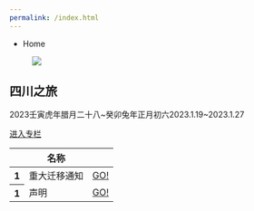```yaml
---
permalink: /index.html
---
```

<div class="text-sm breadcrumbs">
  <ul>
    <li>Home</li> 
  </ul>
</div>
<div class="card bg-base-100 shadow-xl">
  <figure><img src="https://pic.imgdb.cn/item/63d5b347face21e9ef7dae3b.jpg" /></figure>
  <div class="card-body">
    <h2 class="card-title">四川之旅</h2>
    <!-- <i class="ri-upload-line"></i> <i class="ri-download-line"></i> -->
    <p>2023壬寅虎年腊月二十八~癸卯兔年正月初六2023.1.19~2023.1.27</p>
    <div class="card-actions justify-end">
      <a class="btn btn-primary not-prose" href="sczx/">进入专栏</a>
    </div>
  </div>
</div>
<div class="overflow-x-auto">
  <table class="table w-full">
    <thead>
      <tr>
        <th></th>
        <th>名称</th>
        <th></th>
      </tr>
    </thead>
    <tbody>
      <tr>
        <th><i class="ri-upload-line"></i>1</th>
        <td>重大迁移通知</td>
        <td><a class="btn btn-primary not-prose" href="http://hcx.unaux.com/blog/2023/05/%e8%bf%81%e7%a7%bb%e9%80%9a%e7%9f%a5/">GO!</a></td>
      </tr>
      <tr>
        <th><i class="ri-upload-line"></i>1</th>
        <td>声明</td>
        <td><a class="btn btn-primary not-prose" href="shengming.html">GO!</a></td>
      </tr>
    </tbody>
  </table>
</div>
